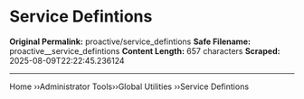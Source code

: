 # Service Defintions

**Original Permalink:** proactive/service_defintions
**Safe Filename:** proactive__service_defintions
**Content Length:** 657 characters
**Scraped:** 2025-08-09T22:22:45.236124

---

Home &rsaquo;&rsaquo;Administrator Tools&rsaquo;&rsaquo;Global Utilities ››Service Defintions